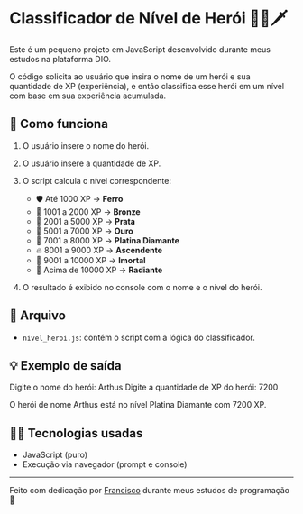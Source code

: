 # Classificador de Nível de Herói 🧙‍♂️🗡️

Este é um pequeno projeto em JavaScript desenvolvido durante meus estudos na plataforma DIO.

O código solicita ao usuário que insira o nome de um herói e sua quantidade de XP (experiência), e então classifica esse herói em um nível com base em sua experiência acumulada.

## 🚀 Como funciona

1. O usuário insere o nome do herói.
2. O usuário insere a quantidade de XP.
3. O script calcula o nível correspondente:
   - 🛡️ Até 1000 XP → **Ferro**
   - 🥉 1001 a 2000 XP → **Bronze**
   - 🥈 2001 a 5000 XP → **Prata**
   - 🥇 5001 a 7000 XP → **Ouro**
   - 💎 7001 a 8000 XP → **Platina Diamante**
   - 🔥 8001 a 9000 XP → **Ascendente**
   - 🧠 9001 a 10000 XP → **Imortal**
   - 🌟 Acima de 10000 XP → **Radiante**

4. O resultado é exibido no console com o nome e o nível do herói.

## 📁 Arquivo

- `nivel_heroi.js`: contém o script com a lógica do classificador.

## 💡 Exemplo de saída

Digite o nome do herói: Arthus
Digite a quantidade de XP do herói: 7200

O herói de nome Arthus está no nível Platina Diamante com 7200 XP.

## 🧑‍💻 Tecnologias usadas

- JavaScript (puro)
- Execução via navegador (prompt e console)

---

Feito com dedicação por [Francisco](https://github.com/FranciscoGoyaAMC) durante meus estudos de programação 🚀
